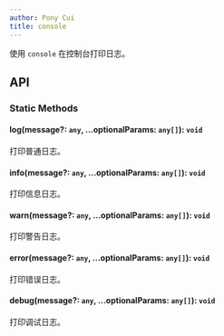 ```yaml
---
author: Pony Cui
title: console
---
```


使用 `console` 在控制台打印日志。

## API

### Static Methods

#### log(message?: `any`, ...optionalParams: `any[]`): `void`
打印普通日志。

#### info(message?: `any`, ...optionalParams: `any[]`): `void`
打印信息日志。

#### warn(message?: `any`, ...optionalParams: `any[]`): `void`
打印警告日志。

#### error(message?: `any`, ...optionalParams: `any[]`): `void`
打印错误日志。

#### debug(message?: `any`, ...optionalParams: `any[]`): `void`
打印调试日志。